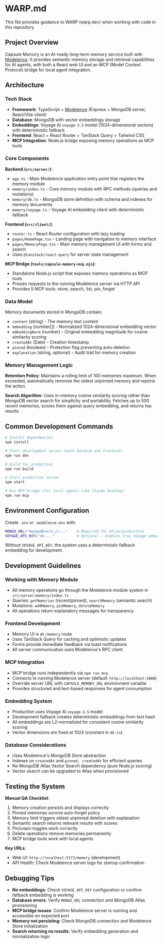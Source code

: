 # WARP.md

This file provides guidance to WARP (warp.dev) when working with code in this repository.

## Project Overview

Capsule Memory is an AI-ready long-term memory service built with [Modelence](https://modelence.com/). It provides semantic memory storage and retrieval capabilities for AI agents, with both a React web UI and an MCP (Model Context Protocol) bridge for local agent integration.

## Architecture

### Tech Stack
- **Framework**: TypeScript + [Modelence](https://modelence.com/) (Express + MongoDB server, React/Vite client)
- **Database**: MongoDB with vector embeddings storage
- **Embeddings**: Voyage AI `voyage-3.5` model (1024-dimensional vectors) with deterministic fallback
- **Frontend**: React + React Router + TanStack Query + Tailwind CSS
- **MCP Integration**: Node.js bridge exposing memory operations as MCP tools

### Core Components

**Backend (`src/server/`)**:
- `app.ts` - Main Modelence application entry point that registers the memory module
- `memory/index.ts` - Core memory module with RPC methods (queries and mutations)
- `memory/db.ts` - MongoDB store definition with schema and indexes for memory documents
- `memory/voyage.ts` - Voyage AI embedding client with deterministic fallback

**Frontend (`src/client/`)**:
- `router.ts` - React Router configuration with lazy loading
- `pages/HomePage.tsx` - Landing page with navigation to memory interface
- `pages/MemoryPage.tsx` - Main memory management UI with forms and search
- Uses `@tanstack/react-query` for server state management

**MCP Bridge (`tools/capsule-memory-mcp.mjs`)**:
- Standalone Node.js script that exposes memory operations as MCP tools
- Proxies requests to the running Modelence server via HTTP API
- Provides 5 MCP tools: store, search, list, pin, forget

### Data Model

Memory documents stored in MongoDB contain:
- `content` (string) - The memory text content
- `embedding` (number[]) - Normalized 1024-dimensional embedding vector
- `embeddingNorm` (number) - Original embedding magnitude for cosine similarity scoring
- `createdAt` (Date) - Creation timestamp
- `pinned` (boolean) - Protection flag preventing auto-deletion
- `explanation` (string, optional) - Audit trail for memory creation

### Memory Management Logic

**Retention Policy**: Maintains a rolling limit of 100 memories maximum. When exceeded, automatically removes the oldest unpinned memory and reports the action.

**Search Algorithm**: Uses in-memory cosine similarity scoring rather than MongoDB vector search for simplicity and portability. Fetches up to 500 recent memories, scores them against query embedding, and returns top results.

## Common Development Commands

```bash
# Install dependencies
npm install

# Start development server (both backend and frontend)
npm run dev

# Build for production
npm run build

# Start production server
npm start

# Run MCP bridge (for local agents like Claude Desktop)
npm run mcp
```

## Environment Configuration

Create `.env` or `.modelence.env` with:
```bash
MONGO_URL="mongodb+srv://..."    # Required for Atlas/production
VOYAGE_API_KEY="sk-..."          # Optional - enables true Voyage embeddings
```

Without `VOYAGE_API_KEY`, the system uses a deterministic fallback embedding for development.

## Development Guidelines

### Working with Memory Module
- All memory operations go through the Modelence module system in `src/server/memory/index.ts`
- Queries: `getMemories` (recent/pinned), `searchMemory` (semantic search)
- Mutations: `addMemory`, `pinMemory`, `deleteMemory`
- All operations return explanatory messages for transparency

### Frontend Development
- Memory UI is at `/memory` route
- Uses TanStack Query for caching and optimistic updates
- Forms provide immediate feedback via toast notifications
- All server communication uses Modelence's RPC client

### MCP Integration
- MCP bridge runs independently via `npm run mcp`
- Connects to running Modelence server (default: `http://localhost:3000`)
- Override server URL with `CAPSULE_MEMORY_URL` environment variable
- Provides structured and text-based responses for agent consumption

### Embedding System
- Production uses Voyage AI `voyage-3.5` model
- Development fallback creates deterministic embeddings from text hash
- All embeddings are L2-normalized for consistent cosine similarity scoring
- Vector dimensions are fixed at 1024 (constant in `db.ts`)

### Database Considerations
- Uses Modelence's MongoDB Store abstraction
- Indexes on `createdAt` and `pinned, createdAt` for efficient queries
- No MongoDB Atlas Vector Search dependency (pure Node.js scoring)
- Vector search can be upgraded to Atlas when provisioned

## Testing the System

**Manual QA Checklist**:
1. Memory creation persists and displays correctly
2. Pinned memories survive auto-forget policy
3. Memory limit triggers oldest unpinned deletion with explanation
4. Semantic search returns relevant results with scores
5. Pin/unpin toggles work correctly
6. Delete operations remove memories permanently
7. MCP bridge tools work with local agents

**Key URLs**:
- Web UI: `http://localhost:5173/memory` (development)
- API Health: Check Modelence server logs for startup confirmation

## Debugging Tips

- **No embeddings**: Check `VOYAGE_API_KEY` configuration or confirm fallback embedding is working
- **Database errors**: Verify `MONGO_URL` connection and MongoDB Atlas provisioning
- **MCP bridge issues**: Confirm Modelence server is running and accessible on expected port
- **Memory not persisting**: Check MongoDB connection and Modelence Store initialization
- **Search returning no results**: Verify embedding generation and normalization logic